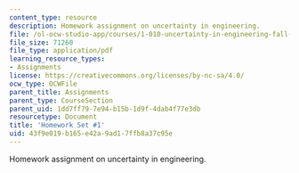 ```yaml
---
content_type: resource
description: Homework assignment on uncertainty in engineering.
file: /ol-ocw-studio-app/courses/1-010-uncertainty-in-engineering-fall-2008/43f9e019b165e42a9ad17ffb8a37c95e_homework_01.pdf
file_size: 71260
file_type: application/pdf
learning_resource_types:
- Assignments
license: https://creativecommons.org/licenses/by-nc-sa/4.0/
ocw_type: OCWFile
parent_title: Assignments
parent_type: CourseSection
parent_uid: 1dd7ff79-7e94-b15b-1d9f-4dab4f77e3db
resourcetype: Document
title: 'Homework Set #1'
uid: 43f9e019-b165-e42a-9ad1-7ffb8a37c95e
---
```

Homework assignment on uncertainty in engineering.